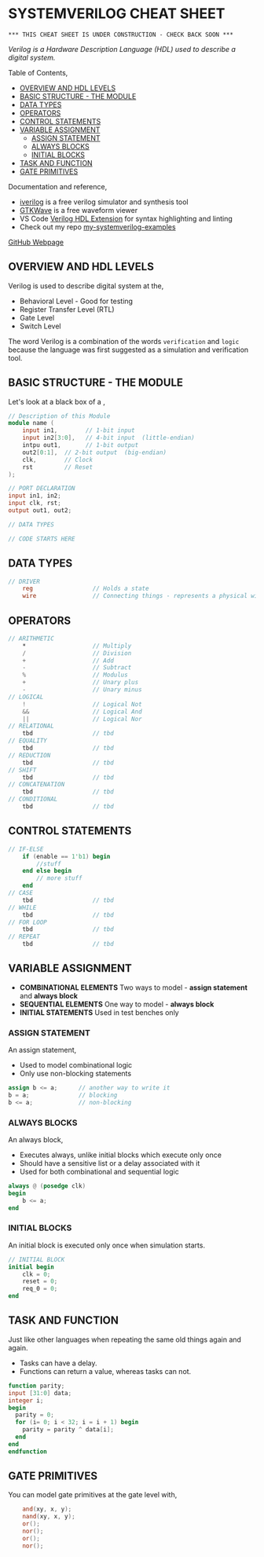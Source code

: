 # SYSTEMVERILOG CHEAT SHEET

```text
*** THIS CHEAT SHEET IS UNDER CONSTRUCTION - CHECK BACK SOON ***
```

_Verilog is a Hardware Description Language (HDL) used to describe a digital system._

Table of Contents,

* [OVERVIEW AND HDL LEVELS](https://github.com/JeffDeCola/my-cheat-sheets/tree/master/hardware/development/languages/systemverilog-cheat-sheet#overview-and-hdl-levels)
* [BASIC STRUCTURE - THE MODULE](https://github.com/JeffDeCola/my-cheat-sheets/tree/master/hardware/development/languages/systemverilog-cheat-sheet#basic-structure---the-module)
* [DATA TYPES](https://github.com/JeffDeCola/my-cheat-sheets/tree/master/hardware/development/languages/systemverilog-cheat-sheet#data-types)
* [OPERATORS](https://github.com/JeffDeCola/my-cheat-sheets/tree/master/hardware/development/languages/systemverilog-cheat-sheet#operators)
* [CONTROL STATEMENTS](https://github.com/JeffDeCola/my-cheat-sheets/tree/master/hardware/development/languages/systemverilog-cheat-sheet#control-statements)
* [VARIABLE ASSIGNMENT](https://github.com/JeffDeCola/my-cheat-sheets/tree/master/hardware/development/languages/systemverilog-cheat-sheet#variable-assignment)
  * [ASSIGN STATEMENT](https://github.com/JeffDeCola/my-cheat-sheets/tree/master/hardware/development/languages/systemverilog-cheat-sheet#assign-statement)
  * [ALWAYS BLOCKS](https://github.com/JeffDeCola/my-cheat-sheets/tree/master/hardware/development/languages/systemverilog-cheat-sheet#always-blocks)
  * [INITIAL BLOCKS](https://github.com/JeffDeCola/my-cheat-sheets/tree/master/hardware/development/languages/systemverilog-cheat-sheet#initial-blocks)
* [TASK AND FUNCTION](https://github.com/JeffDeCola/my-cheat-sheets/tree/master/hardware/development/languages/systemverilog-cheat-sheet#task-and-function)
* [GATE PRIMITIVES](https://github.com/JeffDeCola/my-cheat-sheets/tree/master/hardware/development/languages/systemverilog-cheat-sheet#gate-primitives)

Documentation and reference,

* [iverilog](https://github.com/JeffDeCola/my-cheat-sheets/tree/master/hardware/tools/simulation/iverilog-cheat-sheet)
  is a free verilog simulator and synthesis tool
* [GTKWave](https://github.com/JeffDeCola/my-cheat-sheets/tree/master/hardware/tools/simulation/gtkwave-cheat-sheet)
  is a free waveform viewer
* VS Code [Verilog HDL Extension](https://github.com/JeffDeCola/my-cheat-sheets/blob/master/software/development/development-environments/visual-studio-code-cheat-sheet/verilog-hdl-extension.md)
 for syntax highlighting and linting
* Check out my repo [my-systemverilog-examples](https://github.com/JeffDeCola/my-systemverilog-examples)

[GitHub Webpage](https://jeffdecola.github.io/my-cheat-sheets/)

## OVERVIEW AND HDL LEVELS

Verilog is used to describe digital system at the,

* Behavioral Level - Good for testing
* Register Transfer Level (RTL)
* Gate Level
* Switch Level

The word Verilog is a combination of the words `verification` and `logic`
because the language was first suggested as a simulation and verification tool.

## BASIC STRUCTURE - THE MODULE

Let's look at a black box of a ,

```verilog
// Description of this Module
module name (
    input in1,        // 1-bit input
    input in2[3:0],   // 4-bit input  (little-endian)
    intpu out1,       // 1-bit output
    out2[0:1],  // 2-bit output  (big-endian)
    clk,        // Clock
    rst         // Reset
);

// PORT DECLARATION
input in1, in2;
input clk, rst;
output out1, out2;

// DATA TYPES

// CODE STARTS HERE


```

## DATA TYPES

```verilog
// DRIVER
    reg                 // Holds a state
    wire                // Connecting things - represents a physical wire
```

## OPERATORS

```verilog
// ARITHMETIC
    *                   // Multiply
    /                   // Division
    +                   // Add
    -                   // Subtract
    %                   // Modulus
    +                   // Unary plus
    -                   // Unary minus
// LOGICAL
    !                   // Logical Not
    &&                  // Logical And
    ||                  // Logical Nor
// RELATIONAL
    tbd                 // tbd
// EQUALITY
    tbd                 // tbd
// REDUCTION
    tbd                 // tbd
// SHIFT
    tbd                 // tbd
// CONCATENATION
    tbd                 // tbd
// CONDITIONAL
    tbd                 // tbd
```

## CONTROL STATEMENTS

```verilog
// IF-ELSE
    if (enable == 1'b1) begin
        //stuff
    end else begin
        // more stuff
    end
// CASE
    tbd                 // tbd
// WHILE
    tbd                 // tbd
// FOR LOOP
    tbd                 // tbd
// REPEAT
    tbd                 // tbd
```

## VARIABLE ASSIGNMENT

* **COMBINATIONAL ELEMENTS** Two ways to model - **assign statement** and
  **always block**
* **SEQUENTIAL ELEMENTS**  One way to model - **always block**
* **INITIAL STATEMENTS** Used in test benches only

### ASSIGN STATEMENT

An assign statement,

* Used to model combinational logic
* Only use non-blocking statements

```verilog
assign b <= a;      // another way to write it
b = a;              // blocking
b <= a;             // non-blocking
```

### ALWAYS BLOCKS

An always block,

* Executes always, unlike initial blocks which execute only once
* Should have a sensitive list or a delay associated with it
* Used for both combinational and sequential logic

```verilog
always @ (posedge clk)
begin
    b <= a;
end
```

### INITIAL BLOCKS

An initial block is executed only once when simulation starts.

```verilog
// INITIAL BLOCK
initial begin
    clk = 0;
    reset = 0;
    req_0 = 0;
end
```

## TASK AND FUNCTION

Just like other languages when repeating the same old things again and again.

* Tasks can have a delay.
* Functions can return a value, whereas tasks can not.

```verilog
function parity;
input [31:0] data;
integer i;
begin
  parity = 0;
  for (i= 0; i < 32; i = i + 1) begin
    parity = parity ^ data[i];
  end
end
endfunction
```

## GATE PRIMITIVES

You can model gate primitives at the gate level with,

```verilog
    and(xy, x, y);
    nand(xy, x, y);
    or();
    nor();
    or();
    nor();
```
